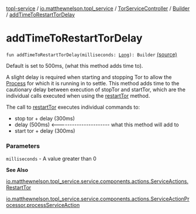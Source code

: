 [topl-service](../../../index.md) / [io.matthewnelson.topl_service](../../index.md) / [TorServiceController](../index.md) / [Builder](index.md) / [addTimeToRestartTorDelay](./add-time-to-restart-tor-delay.md)

# addTimeToRestartTorDelay

`fun addTimeToRestartTorDelay(milliseconds: `[`Long`](https://kotlinlang.org/api/latest/jvm/stdlib/kotlin/-long/index.html)`): Builder` [(source)](https://github.com/05nelsonm/TorOnionProxyLibrary-Android/blob/master/topl-service/src/main/java/io/matthewnelson/topl_service/TorServiceController.kt#L194)

Default is set to 500ms, (what this method adds time to).

A slight delay is required when starting and stopping Tor to allow the [Process](https://docs.oracle.com/javase/6/docs/api/java/lang/Process.html)
for which it is running in to settle. This method adds time to the cautionary
delay between execution of stopTor and startTor, which are the individual calls
executed when using the [restartTor](../restart-tor.md) method.

The call to [restartTor](../restart-tor.md) executes individual commands to:

* stop tor + delay (300ms)
* delay (500ms) &lt;---------------------- what this method will add to
* start tor + delay (300ms)

### Parameters

`milliseconds` - A value greater than 0

**See Also**

[io.matthewnelson.topl_service.service.components.actions.ServiceActions.RestartTor](#)

[io.matthewnelson.topl_service.service.components.actions.ServiceActionProcessor.processServiceAction](#)

